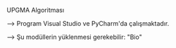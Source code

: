 
UPGMA Algoritması

--> Program Visual Studio ve PyCharm'da çalışmaktadır.

--> Şu modüllerin yüklenmesi gerekebilir: "Bio"
